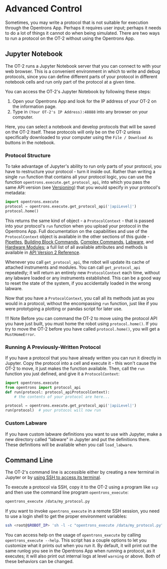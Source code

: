 Advanced Control
================

Sometimes, you may write a protocol that is not suitable for execution
through the Opentrons App. Perhaps it requires user input; perhaps it
needs to do a lot of things it cannot do when being simulated. There are
two ways to run a protocol on the OT-2 without using the Opentrons App.

Jupyter Notebook
----------------

The OT-2 runs a Jupyter Notebook server that you can connect to with
your web browser. This is a convenient environment in which to write and
debug protocols, since you can define different parts of your protocol
in different notebook cells and run only part of the protocol at a given
time.

You can access the OT-2's Jupyter Notebook by following these steps:

1.  Open your Opentrons App and look for the IP address of your OT-2 on
    the information page.
2.  Type in `(Your OT-2's IP Address):48888` into any browser on your
    computer.

Here, you can select a notebook and develop protocols that will be saved
on the OT-2 itself. These protocols will only be on the OT-2 unless
specifically downloaded to your computer using the `File / Download As`
buttons in the notebook.

### Protocol Structure

To take advantage of Jupyter's ability to run only parts of your
protocol, you have to restructure your protocol - turn it inside out.
Rather than writing a single `run` function that contains all your
protocol logic, you can use the function
`opentrons.execute.get_protocol_api`,
into which you pass the same API version (see
[Versioning](versioning.md)) that you would specify in
your protocol's metadata:

```python
import opentrons.execute
protocol = opentrons.execute.get_protocol_api('|apiLevel|')
protocol.home()
```

This returns the same kind of object - a
`ProtocolContext` - that is passed
into your protocol's `run` function when you upload your protocol in
the Opentrons App. Full documentation on the capabilities and use of the
`ProtocolContext` object is
available in the other sections of this guide -
[Pipettes](new_pipette.md),
[Building Block Commands](new_atomic_commands.md),
[Complex Commands](new_complex_commands.md),
[Labware](new_labware.md), and
[Hardware Modules](new_modules.md); a full list of all
available attributes and methods is available in
[API Version 2 Reference](new_protocol_api.md).

Whenever you call `get_protocol_api`, the robot will update its cache of
attached instruments and modules. You can call `get_protocol_api`
repeatedly; it will return an entirely new
`ProtocolContext` each time, without
any labware loaded or any instruments established. This can be a good
way to reset the state of the system, if you accidentally loaded in the
wrong labware.

Now that you have a `ProtocolContext`, you call all its methods just as you would in a protocol,
without the encompassing `run` function, just like if you were
prototyping a plotting or pandas script for later use.

!!! Note
    Before you can command the OT-2 to move using the protocol API you have
    just built, you must home the robot using `protocol.home()`. If you try
    to move the OT-2 before you have called `protocol.home()`, you will get
    a `MustHomeError`.


### Running A Previously-Written Protocol

If you have a protocol that you have already written you can run it
directly in Jupyter. Copy the protocol into a cell and execute it - this
won't cause the OT-2 to move, it just makes the function available.
Then, call the `run` function you just defined, and give it a
`ProtocolContext`:

```python
import opentrons.execute
from opentrons import protocol_api
def run(protocol: protocol_apiProtocolContext):
    # the contents of your protocol are here...

protocol = opentrons.execute.get_protocol_api('|apiLevel|')
run(protocol)  # your protocol will now run
```

### Custom Labware

If you have custom labware definitions you want to use with Jupyter,
make a new directory called "labware" in Jupyter and put the
definitions there. These definitions will be available when you call
`load_labware`.

Command Line
------------

The OT-2's command line is accessible either by creating a new terminal
in Jupyter or by [using SSH to access its
terminal](https://support.opentrons.com/en/articles/3203681).

To execute a protocol via SSH, copy it to the OT-2 using a program like
`scp` and then use the command line program `opentrons_execute`:


```bash
opentrons_execute /data/my_protocol.py
```

If you want to invoke `opentrons_execute` in a remote SSH session, you
need to use a login shell to get the proper environment variables:

```bash
ssh <root@$ROBOT_IP> 'sh -l -c "opentrons_execute /data/my_protocol.py"'
```

You can access help on the usage of `opentrons_execute` by calling
`opentrons_execute --help`. This script has a couple options to let you
customize what it prints out when you run it. By default, it will print
out the same runlog you see in the Opentrons App when running a
protocol, as it executes; it will also print out internal logs at level
`warning` or above. Both of these behaviors can be changed.

